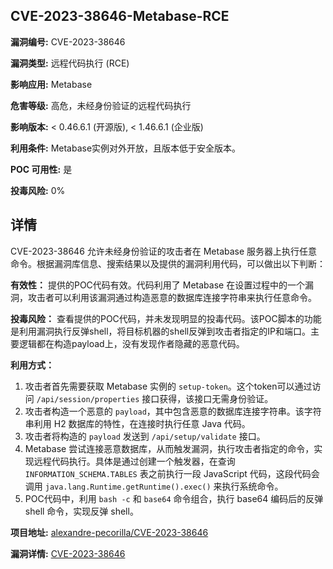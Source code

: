 ## CVE-2023-38646-Metabase-RCE

**漏洞编号:** CVE-2023-38646

**漏洞类型:** 远程代码执行 (RCE)

**影响应用:** Metabase

**危害等级:** 高危，未经身份验证的远程代码执行

**影响版本:** < 0.46.6.1 (开源版), < 1.46.6.1 (企业版)

**利用条件:** Metabase实例对外开放，且版本低于安全版本。

**POC 可用性:** 是

**投毒风险:** 0%

## 详情

CVE-2023-38646 允许未经身份验证的攻击者在 Metabase 服务器上执行任意命令。根据漏洞库信息、搜索结果以及提供的漏洞利用代码，可以做出以下判断：

**有效性：**
提供的POC代码有效。代码利用了 Metabase 在设置过程中的一个漏洞，攻击者可以利用该漏洞通过构造恶意的数据库连接字符串来执行任意命令。

**投毒风险：**
查看提供的POC代码，并未发现明显的投毒代码。该POC脚本的功能是利用漏洞执行反弹shell，将目标机器的shell反弹到攻击者指定的IP和端口。主要逻辑都在构造payload上，没有发现作者隐藏的恶意代码。

**利用方式：**
1.  攻击者首先需要获取 Metabase 实例的 `setup-token`。这个token可以通过访问 `/api/session/properties` 接口获得，该接口无需身份验证。
2.  攻击者构造一个恶意的 `payload`，其中包含恶意的数据库连接字符串。该字符串利用 H2 数据库的特性，在连接时执行任意 Java 代码。
3.  攻击者将构造的 `payload` 发送到 `/api/setup/validate` 接口。
4.  Metabase 尝试连接恶意数据库，从而触发漏洞，执行攻击者指定的命令，实现远程代码执行。具体是通过创建一个触发器，在查询 `INFORMATION_SCHEMA.TABLES` 表之前执行一段 JavaScript 代码，这段代码会调用 `java.lang.Runtime.getRuntime().exec()` 来执行系统命令。
5.  POC代码中，利用 `bash -c` 和 `base64` 命令组合，执行 base64 编码后的反弹 shell 命令，实现反弹 shell。

**项目地址:** [alexandre-pecorilla/CVE-2023-38646](https://github.com/alexandre-pecorilla/CVE-2023-38646)

**漏洞详情:** [CVE-2023-38646](https://nvd.nist.gov/vuln/detail/CVE-2023-38646)